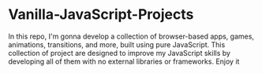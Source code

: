 # Vanilla-JavaScript-Projects
In this repo, I'm gonna develop a collection of browser-based apps, games, animations, transitions, and more, built using pure JavaScript. This collection of project are designed to improve my JavaScript skills by developing all of them with no external libraries or frameworks. Enjoy it
